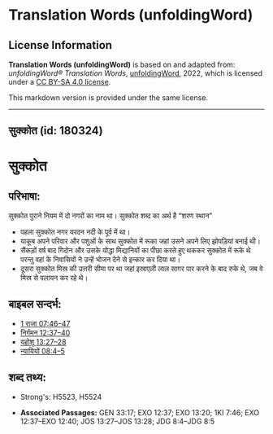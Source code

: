 # Translation Words (unfoldingWord)

## License Information

**Translation Words (unfoldingWord)** is based on and adapted from: _unfoldingWord® Translation Words_, [unfoldingWord](https://unfoldingword.org/utw), 2022, which is licensed under a [CC BY-SA 4.0 license](https://creativecommons.org/licenses/by-sa/4.0/legalcode.en).

This markdown version is provided under the same license.



--------------------------------

## सुक्कोत (id: 180324)

सुक्कोत
=======

परिभाषा:
--------

सुक्कोत पुराने नियम में दो नगरों का नाम था। सुक्कोत शब्द का अर्थ है “शरण स्थान”

* पहला सुक्कोत नगर यरदन नदी के पूर्व में था।
* याकूब अपने परिवार और पशुओं के साथ सुक्कोत में रूका जहां उसने अपने लिए झोपड़ियां बनाई थी।
* सैंकड़ों वर्ष बाद गिदोन और उसके योद्धा मिद्यानियों का पीछा करते हुए थककर सुक्कोत में रूके थे परन्तु वहां के निवासियों ने उन्हें भोजन देने से इन्कार कर दिया था।
* दूसरा सुक्कोत मिस्र की उत्तरी सीमा पर था जहां इस्राएली लाल सागर पार करने के बाद रुके थे, जब वे मिस्र से पलायन कर रहे थे।

बाइबल सन्दर्भ:
--------------

* [1 राजा 07:46–47](https://ref.ly/1Kgs0:0)
* [निर्गमन 12:37–40](https://ref.ly/Exod12:37-Exod12:40)
* [यहोशू 13:27–28](https://ref.ly/Josh13:27-Josh13:28)
* [न्यायियों 08:4–5](https://ref.ly/Judg8:4-Judg8:5)

शब्द तथ्य:
----------

* Strong's: H5523, H5524

* **Associated Passages:** GEN 33:17; EXO 12:37; EXO 13:20; 1KI 7:46; EXO 12:37–EXO 12:40; JOS 13:27–JOS 13:28; JDG 8:4–JDG 8:5

